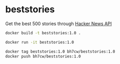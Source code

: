 # beststories
Get the best 500 stories through [Hacker News API](https://github.com/HackerNews/API#new-top-and-best-stories)

```bash
docker build -t beststories:1.0 .

docker run -it beststories:1.0

docker tag beststories:1.0 bh7cw/beststories:1.0
docker push bh7cw/beststories:1.0
```
